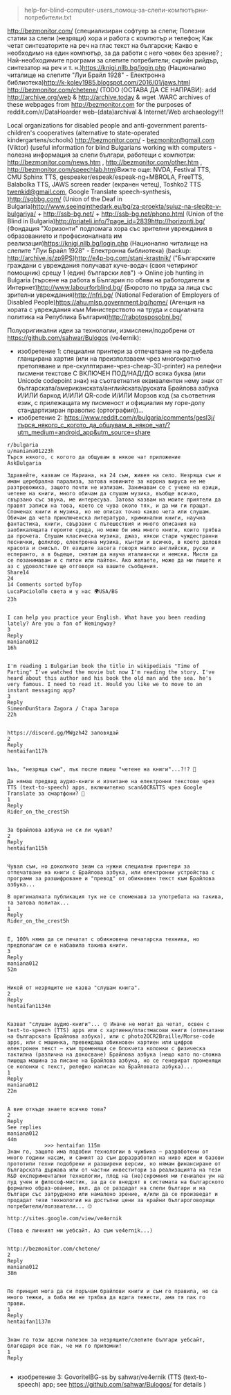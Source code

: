 > help-for-blind-computer-users_помощ-за-слепи-компютърни-потребители.txt

http://bezmonitor.com/ (специализиран софтуер за слепи; Полезни статии за слепи (незрящи) хора и работа с компютър и телефон; Как четат синтезаторите на реч на глас текст на български; Какво е необходимо на един компютър, за да работи с него човек без зрение? ; Най-необходимите програми за слепите потребители; скрийн рийдър, синтезатор на реч и т. н.)https://knigi.nllb.bg/login.php (Национално читалище на слепите "Луи Брайл 1928" - Електронна библиотека)http://k-kolev1985.blogspot.com/2016/01/jaws.html 
http://bezmonitor.com/chetene/
(TODO (ОСТАВА ДА СЕ НАПРАВИ): add http://archive.org/web & http://archive.today & wget .WARC archives of these webpages from http://bezmonitor.com for the purposes of reddit.com/r/DataHoarder web-(data)archival & Internet/Web archaeology!!!

Local organizations for disabled people and anti-government parents-children's cooperatives (alternative to state-operated kindergartens/schools)
http://bezmonitor.com/ - <bezmonitor@gmail.com> (Viktor) (useful information for blind Bulgarians working with computers - полезна информация за слепи българи, работещи с компютри: http://bezmonitor.com/news.htm , http://bezmonitor.com/other.htm , http://bezmonitor.com/speechlab.htm)Вижте още: NVDA, Festival TTS, CMU Sphinx TTS, gespeaker/espeak/espeak-ng+MBROLA, FreeTTS, Balabolka TTS, JAWS screen reader (екранен четец), Toshko2 TTS <twenkid@gmail.com>, Google Translate speech-synthesis, )http://sgbbg.com/ (Union of the Deaf in Bulgaria)http://www.seeinginthedark.eu/bg/za-proekta/suiuz-na-slepite-v-bulgariya/ + http://ssb-bg.net/ + http://ssb-bg.net/phono.html (Union of the Blind in Bulgaria)http://priateli.info/?page_id=2839http://horizonti.bg/ (Фондация "Хоризонти" подпомага хора със зрителни увреждания в образованието и професионалната им реализация)https://knigi.nllb.bg/login.php (Национално читалище на слепите "Луи Брайл 1928" - Електронна библиотека) (backup: http://archive.is/zp9PS)http://e4p-bg.com/stani-krastnik/ ("Българските граждани с увреждания получават куче-водач (своя четириног помощник) срещу 1 (един) български лев")
-> Online job hunting in Bulgaria (търсене на работа в България по обяви на работодатели в Интернет)http://www.labourforblind.bg/ (Бюрото по труда за лица със зрителни увреждания)http://nfri.bg/ (National Federation of Employers of Disabled People)https://ahu.mlsp.government.bg/home/ (Агенция на хората с увреждания към Министерството на труда и социалната политика на Република България)http://rabotosposobni.bg/ 

Полуоригинални идеи за технологии, измислени/подобрени от https://github.com/sahwar/Bulogos (ve4ernik):

* изобретение 1: специални принтери за отпечатване на по-дебела гланцирана хартия (или на преизползваем чрез многократно претопяване и пре-скулптиране-чрез-cheap-3D-printer) на релефни писмени текстове С ВКЛЮЧЕН ПОД/НАД/ДО всяка буква (или Unicode codepoint знак) на съответнатия еквивалентен нему знак от българската/американската/английската/руската Брайлова азбука И/ИЛИ баркод И/ИЛИ QR-code И/ИЛИ Морзов код (за съответния език, с прилежащата му писменост и официалия му горе-долу стандартизиран правопис (ортография))...
* изобретение 2: https://www.reddit.com/r/bulgaria/comments/gesl3j/търся_някого_с_когото_да_общувам_в_някое_чат/?utm_medium=android_app&utm_source=share

````
r/bulgaria
u/maniana01223h
Търся някого, с когото да общувам в някое чат приложение
AskBulgaria

Здравейте, казвам се Мариана, на 24 съм, живея на село. Незряща съм и имам церебрална парализа, затова новините за корона вируса не ме разтревожиха, защото почти не излизам. Занимавам се с учене на езици, четене на книги, много обичам да слушам музика, въобще всичко, свързано със звука, ме интересува. Затова казвам на моите приятели да правят записи на това, което се чува около тях, и да ми ги пращат. Споменах книги и музика, но не описах точно какво чета или слушам. Обичам да чета приключенска литература, криминални книги, научна фантастика, книги, свързани с пътешествия и много описания на заобикалящата героите среда, но може би има много книги, които трябва да прочета. Слушам класическа музика, джаз, някои стари чуждестранни песнички, фолклор, електронна музика, кънтри и всичко, в което доловя красота и смисъл. От езиците засега говоря малко английски, руски и есперанто, а в бъдеще, смятам да науча италиански и немски. Мисля да се позанимавам и с питон или пайтон. Ако желаете, може да ми пишете и аз с удоволствие ще отговоря на вашите съобщения.
Share14
24
14 Comments sorted byTop
LucaPacioloПо света и у нас 🌍USA/BG
23h
	

I can help you practice your English. What have you been reading lately? Are you a fan of Hemingway?
3
Reply
maniana012
16h
	

I'm reading 1 Bulgarian book the title in wikipediais "Time of Parting" I've watched the movie but now I'm reading the story. I've heard about this author and his book the old man and the sea. he's very famous. I need to read it. Would you like we to move to an instant messaging app?
3
Reply
SimeonDunStаra Zagora / Стара Загора
22h
	

https://discord.gg/MWgzh42 заповядай
2
Reply
hentaifan117h
	

Ъъъ, "незряща съм", пък после пишеш "четене на книги"...?!? 🤔

Да нямаш предвид аудио-книги и изчитане на електронни текстове чрез TTS (text-to-speech) apps, включително scan&OCR&TTS чрез Google Translate за смартфони? 🤔
1
Reply
Rider_on_the_crest5h
	

За брайлова азбука не си ли чувал?
2
Reply
hentaifan115h
	

Чувал съм, но доколкото знам са нужни специални принтери за отпечатване на книги с Брайлова азбука, или електронни устройства с програми за разшифроване и "превод" от обикновен текст към Брайлова азбука...

В оригиналната публикация тук не се споменава за употребата на такива, та затова попитах...
1
Reply
Rider_on_the_crest5h
	

Е, 100% няма да се печатат с обикновена печатарска техника, но предполагам си е набавила такива книги.
3
Reply
maniana012
52m
	

Никой от незрящите не казва "слушам книга".
2
Reply
hentaifan1134m
	

Казват "слушам аудио-книги"... 🙄 Иначе не могат да четат, освен с text-to-speech (TTS) apps или с хартиени/пластмасови книги (отпечатани на българската Брайлова азбука), или с photo2OCR2Braille/Morse-code apps, или с машинка, превеждаща обикновен хартиен или цифров електронен текст — към променящи се блокчета колонки с физическа тактилна (различна на докосване) Брайлова азбука (нещо като по-сложна пишеща машина за писане на Брайлова азбука, но се генерират променящи се колонки с текст, релефно написан на Брайловата азбука)...
1
Reply
maniana012
22m
	

А вие откъде знаете всичко това?
2
Reply
See replies
maniana012
44m
          	>>> hentaifan 115m
Знам го, защото има подобни технологии в чужбина — разработени от много години насам, и самият аз съм доразработил на ниво идеи и базови прототипи техни подобрени и разширени версии, но нямам финансиране от българската държава или от частни инвеститори за реализацията на тези R&D експериментални технологии, плод на (не)скромния ми гениален ум на луд учен и философ-мистик, за да се внедрят в системата на българското формално образ-ование, вкл. да се раздадат на слепи българи и на българи със затруднено или намалено зрение, и/или да се произведат и продадат тези технологии на достъпни цени за крайни българоговорящи потребители/ползватели... 🙄

http://sites.google.com/view/ve4ernik

(Това е личният ми уебсайт. Аз съм ve4ernik...)


http://bezmonitor.com/chetene/
2
Reply
maniana012
38m
	

По принцип мога да си поръчам брайлови книги и съм го правила, но са много тежки, а баба ми не трябва да вдига тежести, ама тя пак го прави.
1
Reply
hentaifan1137m
	

Знам го този адски полезен за незрящите/слепите българи уебсайт, благодаря все пак, че ми го припомни!
1
Reply
  

````

* изобретение 3: GovoritelBG-ss by sahwar/ve4ernik (TTS (text-to-speech) app; see https://github.com/sahwar/Bulogos/ for details )
